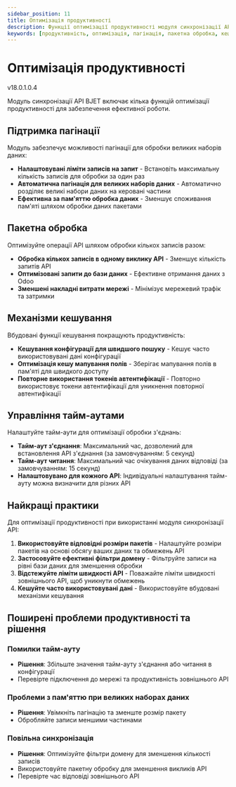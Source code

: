 ```yaml
---
sidebar_position: 11
title: Оптимізація продуктивності
description: Функції оптимізації продуктивності модуля синхронізації API BJET
keywords: [продуктивність, оптимізація, пагінація, пакетна обробка, кешування]
---
```


# Оптимізація продуктивності

<span className="version-badge">v18.0.1.0.4</span>

Модуль синхронізації API BJET включає кілька функцій оптимізації продуктивності для забезпечення ефективної роботи.

## Підтримка пагінації

Модуль забезпечує можливості пагінації для обробки великих наборів даних:

- **Налаштовувані ліміти записів на запит** - Встановіть максимальну кількість записів для обробки за один раз
- **Автоматична пагінація для великих наборів даних** - Автоматично розділяє великі набори даних на керовані частини
- **Ефективна за пам'яттю обробка даних** - Зменшує споживання пам'яті шляхом обробки даних пакетами

## Пакетна обробка

Оптимізуйте операції API шляхом обробки кількох записів разом:

- **Обробка кількох записів в одному виклику API** - Зменшує кількість запитів API
- **Оптимізовані запити до бази даних** - Ефективне отримання даних з Odoo
- **Зменшені накладні витрати мережі** - Мінімізує мережевий трафік та затримки

## Механізми кешування

Вбудовані функції кешування покращують продуктивність:

- **Кешування конфігурації для швидшого пошуку** - Кешує часто використовувані дані конфігурації
- **Оптимізація кешу мапування полів** - Зберігає мапування полів в пам'яті для швидкого доступу
- **Повторне використання токенів автентифікації** - Повторно використовує токени автентифікації для уникнення повторної автентифікації

## Управління тайм-аутами

Налаштуйте тайм-аути для оптимізації обробки з'єднань:

- **Тайм-аут з'єднання**: Максимальний час, дозволений для встановлення API з'єднання (за замовчуванням: 5 секунд)
- **Тайм-аут читання**: Максимальний час очікування даних відповіді (за замовчуванням: 15 секунд)
- **Налаштовувано для кожного API**: Індивідуальні налаштування тайм-ауту можна визначити для різних API

## Найкращі практики

Для оптимізації продуктивності при використанні модуля синхронізації API:

1. **Використовуйте відповідні розміри пакетів** - Налаштуйте розміри пакетів на основі обсягу ваших даних та обмежень API
2. **Застосовуйте ефективні фільтри домену** - Фільтруйте записи на рівні бази даних для зменшення обробки
3. **Відстежуйте ліміти швидкості API** - Поважайте ліміти швидкості зовнішнього API, щоб уникнути обмежень
4. **Кешуйте часто використовувані дані** - Використовуйте вбудовані механізми кешування

## Поширені проблеми продуктивності та рішення

### Помилки тайм-ауту
- **Рішення**: Збільште значення тайм-ауту з'єднання або читання в конфігурації
- Перевірте підключення до мережі та продуктивність зовнішнього API

### Проблеми з пам'яттю при великих наборах даних
- **Рішення**: Увімкніть пагінацію та зменште розмір пакету
- Обробляйте записи меншими частинами

### Повільна синхронізація
- **Рішення**: Оптимізуйте фільтри домену для зменшення кількості записів
- Використовуйте пакетну обробку для зменшення викликів API
- Перевірте час відповіді зовнішнього API